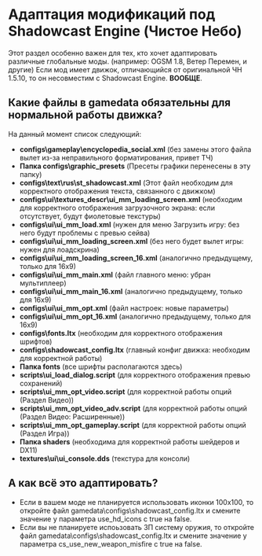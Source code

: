 # Адаптация модификаций под Shadowcast Engine (Чистое Небо)

Этот раздел особенно важен для тех, кто хочет адаптировать различные глобальные моды. (например: OGSM 1.8, Ветер Перемен, и другие) Если мод имеет движок, отличающийся от оригинальной ЧН 1.5.10, то он несовместим с Shadowcast Engine. **ВООБЩЕ**.

## Какие файлы в gamedata обязательны для нормальной работы движка?

На данный момент список следующий:

* **configs\gameplay\encyclopedia_social.xml** (без замены этого файла вылет из-за неправильного форматирования, привет ТЧ)  
* **Папка configs\graphic_presets** (Пресеты графики перенесены в эту папку)  
* **configs\text\rus\st_shadowcast.xml** (Этот файл необходим для корректного отображения текста, связанного с движком)  
* **configs\ui\textures_descr\ui_mm_loading_screen.xml** (необходим для корректного отображения загрузочного экрана: если отсутствует, будут фиолетовые текстуры)  
* **configs\ui\ui_mm_load.xml** (нужен для меню Загрузить игру: без него будут проблемы с превью сейва)  
* **configs\ui\ui_mm_loading_screen.xml** (без него будет вылет игры: нужен для лоадскрина)  
* **configs\ui\ui_mm_loading_screen_16.xml** (аналогично предыдущему, только для 16x9)  
* **configs\ui\ui_mm_main.xml** (файл главного меню: убран мультиплеер)  
* **configs\ui\ui_mm_main_16.xml** (аналогично предыдущему, только для 16x9)  
* **configs\ui\ui_mm_opt.xml** (файл настроек: новые параметры)  
* **configs\ui\ui_mm_opt_16.xml** (аналогично предыдущему, только для 16x9)  
* **configs\fonts.ltx** (необходим для корректного отображения шрифтов)  
* **configs\shadowcast_config.ltx** (главный конфиг движка: необходим для корректной работы)  
* **Папка fonts** (все шрифты располагаются здесь)
* **scripts\ui_load_dialog.script** (для корректного отображения превью сохранений)
* **scripts\ui_mm_opt_video.script** (для корректной работы опций (Раздел Видео))
* **scripts\ui_mm_opt_video_adv.script** (для корректной работы опций (Раздел Видео: Расширенные))
* **scripts\ui_mm_opt_gameplay.script** (для корректной работы опций (Раздел Игра))
* **Папка shaders** (необходима для корректной работы шейдеров и DX11)
* **textures\ui\ui_console.dds** (текстура для консоли)

## А как всё это адаптировать?
* Если в вашем моде не планируется использовать иконки 100x100, то откройте файл gamedata\configs\shadowcast_config.ltx и смените значение у параметра use_hd_icons с true на false.
* Если вы не планируете испоьзовать ЗП систему оружия, то откройте файл gamedata\configs\shadowcast_config.ltx и смените значение у параметра cs_use_new_weapon_misfire с true на false.
